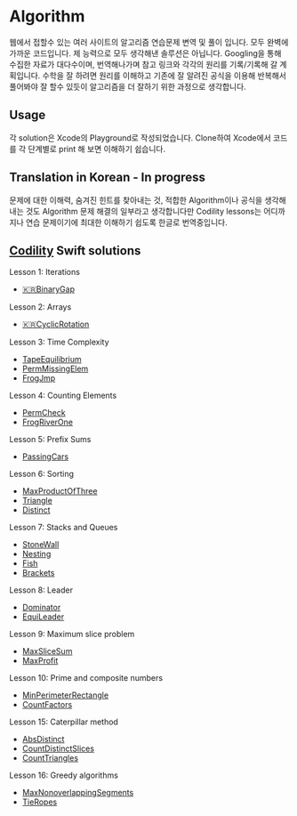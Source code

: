 # Algorithm
웹에서 접할수 있는 여러 사이트의 알고리즘 연습문제 변역 및 풀이 입니다. 모두 완벽에 가까운 코드입니다. 제 능력으로 모두 생각해낸 솔루션은 아닙니다. Googling을 통해 수집한 자료가 대다수이며, 번역해나가며 참고 링크와 각각의 원리를 기록/기록해 갈 계획입니다. 수학을 잘 하려면 원리를 이해하고 기존에 잘 알려진 공식을 이용해 반복해서 풀어봐야 잘 할수 있듯이 알고리즘을 더 잘하기 위한 과정으로 생각합니다.

## Usage
각 solution은 Xcode의 Playground로 작성되었습니다. Clone하여 Xcode에서 코드를 각 단계별로 print 해 보면 이해하기 쉽습니다.

## Translation in Korean - In progress
문제에 대한 이해력, 숨겨진 힌트를 찾아내는 것, 적합한 Algorithm이나 공식을 생각해 내는 것도 Algorithm 문제 해결의 일부라고 생각합니다만 Codility lessons는 어디까지나 연습 문제이기에 최대한 이해하기 쉽도록 한글로 번역중입니다.

## [Codility](https://app.codility.com/programmers/) Swift solutions

Lesson 1: Iterations
* [🇰🇷BinaryGap](https://github.com/hyeonmin-yoo/Algorithm/blob/master/Codility/Lesson1%20BinaryGap.playground/Contents.swift)
        
Lesson 2: Arrays
* [🇰🇷CyclicRotation](https://github.com/hyeonmin-yoo/Algorithm/blob/master/Codility/Lesson2%20CyclicRotation.playground/Contents.swift)

Lesson 3: Time Complexity
* [TapeEquilibrium](https://github.com/hyeonmin-yoo/Algorithm/blob/master/Codility/Lesson3%20TapeEquilibrium.playground/Contents.swift)
* [PermMissingElem](https://github.com/hyeonmin-yoo/Algorithm/blob/master/Codility/Lesson3%20PermMissingElem.playground/Contents.swift)
* [FrogJmp](https://github.com/hyeonmin-yoo/Algorithm/blob/master/Codility/Lesson3%20FrogJmp.playground/Contents.swift)

Lesson 4: Counting Elements
* [PermCheck](https://github.com/hyeonmin-yoo/Algorithm/blob/master/Codility/Lesson4%20PermCheck.playground/Contents.swift)
* [FrogRiverOne](https://github.com/hyeonmin-yoo/Algorithm/blob/master/Codility/Lesson4%20FrogRiverOne.playground/Contents.swift)

Lesson 5: Prefix Sums
* [PassingCars](https://github.com/hyeonmin-yoo/Algorithm/blob/master/Codility/Lesson5%20PassingCars.playground/Contents.swift)

Lesson 6: Sorting
* [MaxProductOfThree](https://github.com/hyeonmin-yoo/Algorithm/blob/master/Codility/Lesson6%20MaxProductOfThree.playground/Contents.swift)
* [Triangle](https://github.com/hyeonmin-yoo/Algorithm/blob/master/Codility/Lesson6%20Triangle.playground/Contents.swift)
* [Distinct](https://github.com/hyeonmin-yoo/Algorithm/blob/master/Codility/Lesson6%20Distinct.playground/Contents.swift)

Lesson 7: Stacks and Queues
* [StoneWall](https://github.com/hyeonmin-yoo/Algorithm/blob/master/Codility/Lesson7%20StoneWall.playground/Contents.swift)
* [Nesting](https://github.com/hyeonmin-yoo/Algorithm/blob/master/Codility/Lesson7%20Nesting.playground/Contents.swift)
* [Fish](https://github.com/hyeonmin-yoo/Algorithm/blob/master/Codility/Lesson7%20Fish.playground/Contents.swift)
* [Brackets](https://github.com/hyeonmin-yoo/Algorithm/blob/master/Codility/Lesson7%20Brackets.playground/Contents.swift)

Lesson 8: Leader
* [Dominator](https://github.com/hyeonmin-yoo/Algorithm/blob/master/Codility/Lesson8%20Dominator.playground/Contents.swift)
* [EquiLeader](https://github.com/hyeonmin-yoo/Algorithm/blob/master/Codility/Lesson8%20EquiLeader.playground/Contents.swift)

Lesson 9: Maximum slice problem
* [MaxSliceSum](https://github.com/hyeonmin-yoo/Algorithm/blob/master/Codility/Lesson9%20MaxSliceSum.playground/Contents.swift)
* [MaxProfit](https://github.com/hyeonmin-yoo/Algorithm/blob/master/Codility/Lesson9%20MaxProfit.playground/Contents.swift)

Lesson 10: Prime and composite numbers
* [MinPerimeterRectangle](https://github.com/hyeonmin-yoo/Algorithm/blob/master/Codility/Lesson10%20MinPerimeterRectangle.playground/Contents.swift)
* [CountFactors](https://github.com/hyeonmin-yoo/Algorithm/blob/master/Codility/Lesson10%20CountFactors.playground/Contents.swift)

Lesson 15: Caterpillar method
* [AbsDistinct](https://github.com/hyeonmin-yoo/Algorithm/blob/master/Codility/Lesson15%20AbsDistinct.playground/Contents.swift)
* [CountDistinctSlices](https://github.com/hyeonmin-yoo/Algorithm/blob/master/Codility/Lesson15%20CountDistinctSlices.playground/Contents.swift)
* [CountTriangles](https://github.com/hyeonmin-yoo/Algorithm/blob/master/Codility/Lesson15%20CountTriangles.playground/Contents.swift)

Lesson 16: Greedy algorithms
* [MaxNonoverlappingSegments](https://github.com/hyeonmin-yoo/Algorithm/blob/master/Codility/Lesson16%20MaxNonoverlappingSegments.playground/Contents.swift)
* [TieRopes](https://github.com/hyeonmin-yoo/Algorithm/blob/master/Codility/Lesson16%20TieRopes.playground/Contents.swift)
